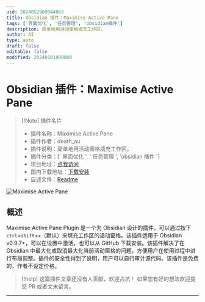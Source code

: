 ```yaml
---
uid: 2024052909044863
title: Obsidian 插件：Maximise Active Pane
tags: ['界面优化', '任务管理', 'obsidian插件']
description: 简单地用活动窗格填充工作区。
author: AI
type: auto
draft: false
editable: false
modified: 20240101000000
---
```


# Obsidian 插件：Maximise Active Pane

> [!Note] 插件名片
> - 插件名称：Maximise Active Pane
> - 插件作者：death_au
> - 插件说明：简单地用活动窗格填充工作区。
> - 插件分类：[' 界面优化 ', ' 任务管理 ', 'obsidian 插件 ']
> - 项目地址：[点我访问](https://github.com/deathau/maximise-active-pane-obsidian)
> - 国内下载地址：[下载安装](https://pkmer.cn/products/plugin/pluginMarket/?maximise-active-pane-obsidian)
> - 自述文件：[Readme](https://ghproxy.net/https://raw.githubusercontent.com/deathau/maximise-active-pane-obsidian/main/README.md)

![Maximise Active Pane](https://cdn.pkmer.cn/covers/maximise-active-pane-obsidian.gif!pkmer)

## 概述

Maximise Active Pane Plugin 是一个为 Obsidian 设计的插件，可以通过按下 `ctrl`+`shift`+`x`（默认）来填充工作区的活动窗格。该插件适用于 Obsidian v0.9.7+，可以在设置中激活，也可以从 GitHub 下载安装。该插件解决了在 Obsidian 中最大化或取消最大化当前活动窗格的问题，方便用户在使用过程中进行布局调整。插件的安全性得到了说明，用户可以自行审计源代码。该插件是免费的，作者不设定价格。

> [!help]
> 这篇插件文章还没有人贡献，欢迎占坑！
> 如果您有好的想法欢迎提交 PR 或者文末留言。

---



